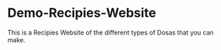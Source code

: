 # Demo-Recipies-Website

This is a Recipies Website of the different types of Dosas that you can make.
